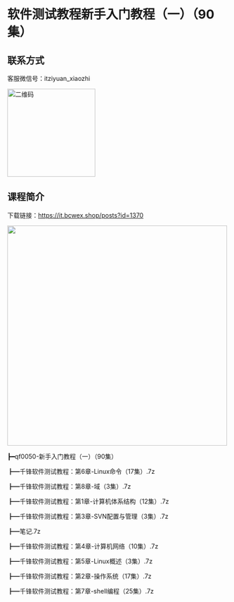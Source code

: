 # 软件测试教程新手入门教程（一）（90集）

## 联系方式

客服微信号：itziyuan_xiaozhi

<img src="https://ziyuanyun.oss-cn-guangzhou.aliyuncs.com/common/20240614073449/666b82192834a.jpg" width="200" height="200" alt="二维码">

## 课程简介

下载链接：https://it.bcwex.shop/posts?id=1370

<img src="https://ziyuanyun.oss-cn-guangzhou.aliyuncs.com/yun/20240515153919/664466a7d27d6.jpg" width="500" alt="">

  ┣━qf0050-新手入门教程（一）（90集）

 ┣━千锋软件测试教程：第6章-Linux命令（17集）.7z

 ┣━千锋软件测试教程：第8章-域（3集）.7z

 ┣━千锋软件测试教程：第1章-计算机体系结构（12集）.7z

 ┣━千锋软件测试教程：第3章-SVN配置与管理（3集）.7z

 ┣━笔记.7z

 ┣━千锋软件测试教程：第4章-计算机网络（10集）.7z

 ┣━千锋软件测试教程：第5章-Linux概述（3集）.7z

 ┣━千锋软件测试教程：第2章-操作系统（17集）.7z

 ┣━千锋软件测试教程：第7章-shell编程（25集）.7z

  